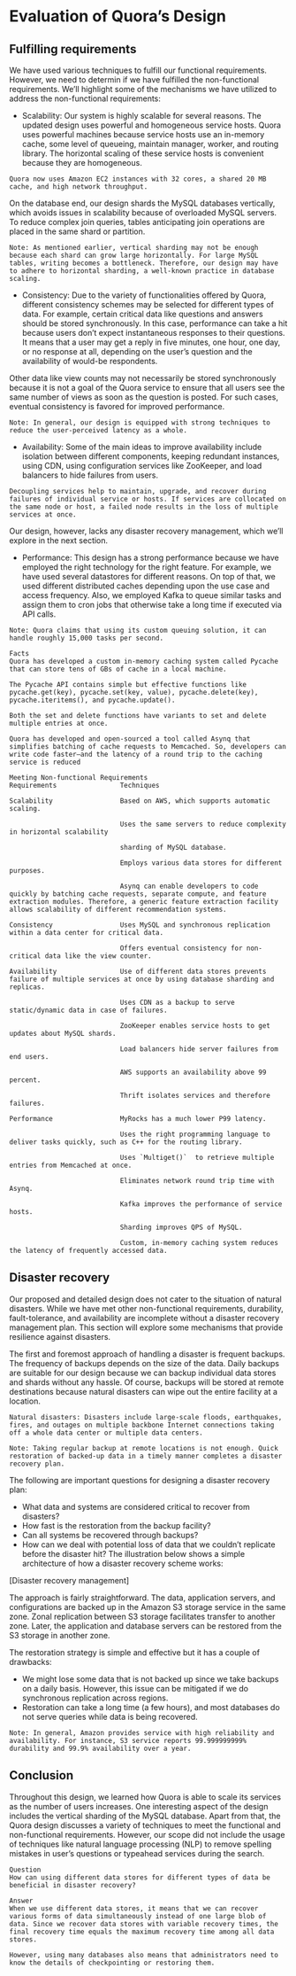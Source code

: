 # Evaluation of Quora’s Design
## Fulfilling requirements
We have used various techniques to fulfill our functional requirements. However, we need to determin if we have fulfilled the non-functional requirements. We’ll highlight some of the mechanisms we have utilized to address the non-functional requirements:

- Scalability: Our system is highly scalable for several reasons. The updated design uses powerful and homogeneous service hosts. Quora uses powerful machines because service hosts use an in-memory cache, some level of queueing, maintain manager, worker, and routing library. The horizontal scaling of these service hosts is convenient because they are homogeneous.
```
Quora now uses Amazon EC2 instances with 32 cores, a shared 20 MB cache, and high network throughput.
```

On the database end, our design shards the MySQL databases vertically, which avoids issues in scalability because of overloaded MySQL servers. To reduce complex join queries, tables anticipating join operations are placed in the same shard or partition.

```
Note: As mentioned earlier, vertical sharding may not be enough because each shard can grow large horizontally. For large MySQL tables, writing becomes a bottleneck. Therefore, our design may have to adhere to horizontal sharding, a well-known practice in database scaling.
```

- Consistency: Due to the variety of functionalities offered by Quora, different consistency schemes may be selected for different types of data. For example, certain critical data like questions and answers should be stored synchronously. In this case, performance can take a hit because users don’t expect instantaneous responses to their questions. It means that a user may get a reply in five minutes, one hour, one day, or no response at all, depending on the user’s question and the availability of would-be respondents.

Other data like view counts may not necessarily be stored synchronously because it is not a goal of the Quora service to ensure that all users see the same number of views as soon as the question is posted. For such cases, eventual consistency is favored for improved performance.

```
Note: In general, our design is equipped with strong techniques to reduce the user-perceived latency as a whole.
```

- Availability: Some of the main ideas to improve availability include isolation between different components, keeping redundant instances, using CDN, using configuration services like ZooKeeper, and load balancers to hide failures from users.

```
Decoupling services help to maintain, upgrade, and recover during failures of individual service or hosts. If services are collocated on the same node or host, a failed node results in the loss of multiple services at once.
```

Our design, however, lacks any disaster recovery management, which we’ll explore in the next section.

- Performance: This design has a strong performance because we have employed the right technology for the right feature. For example, we have used several datastores for different reasons. On top of that, we used different distributed caches depending upon the use case and access frequency. Also, we employed Kafka to queue similar tasks and assign them to cron jobs that otherwise take a long time if executed via API calls.

```
Note: Quora claims that using its custom queuing solution, it can handle roughly 15,000 tasks per second.
```

```
Facts
Quora has developed a custom in-memory caching system called Pycache that can store tens of GBs of cache in a local machine.

The Pycache API contains simple but effective functions like pycache.get(key), pycache.set(key, value), pycache.delete(key), pycache.iteritems(), and pycache.update().

Both the set and delete functions have variants to set and delete multiple entries at once.

Quora has developed and open-sourced a tool called Asynq that simplifies batching of cache requests to Memcached. So, developers can write code faster—and the latency of a round trip to the caching service is reduced
```

```
Meeting Non-functional Requirements
Requirements                Techniques

Scalability                 Based on AWS, which supports automatic scaling.

                            Uses the same servers to reduce complexity in horizontal scalability
                            
                            sharding of MySQL database.
                            
                            Employs various data stores for different purposes.
                            
                            Asynq can enable developers to code quickly by batching cache requests, separate compute, and feature extraction modules. Therefore, a generic feature extraction facility allows scalability of different recommendation systems.

Consistency                 Uses MySQL and synchronous replication within a data center for critical data.
                            
                            Offers eventual consistency for non-critical data like the view counter.
                            
Availability                Use of different data stores prevents failure of multiple services at once by using database sharding and replicas.

                            Uses CDN as a backup to serve static/dynamic data in case of failures.

                            ZooKeeper enables service hosts to get updates about MySQL shards.

                            Load balancers hide server failures from end users.

                            AWS supports an availability above 99 percent.

                            Thrift isolates services and therefore failures.

Performance                 MyRocks has a much lower P99 latency.
                       
                            Uses the right programming language to deliver tasks quickly, such as C++ for the routing library.

                            Uses `Multiget()`  to retrieve multiple entries from Memcached at once.

                            Eliminates network round trip time with Asynq.

                            Kafka improves the performance of service hosts.

                            Sharding improves QPS of MySQL.

                            Custom, in-memory caching system reduces the latency of frequently accessed data.
```

## Disaster recovery
Our proposed and detailed design does not cater to the situation of natural disasters. While we have met other non-functional requirements, durability, fault-tolerance, and availability are incomplete without a disaster recovery management plan. This section will explore some mechanisms that provide resilience against disasters.

The first and foremost approach of handling a disaster is frequent backups. The frequency of backups depends on the size of the data. Daily backups are suitable for our design because we can backup individual data stores and shards without any hassle. Of course, backups will be stored at remote destinations because natural disasters can wipe out the entire facility at a location.
```
Natural disasters: Disasters include large-scale floods, earthquakes, fires, and outages on multiple backbone Internet connections taking off a whole data center or multiple data centers.
```

```
Note: Taking regular backup at remote locations is not enough. Quick restoration of backed-up data in a timely manner completes a disaster recovery plan.
```

The following are important questions for designing a disaster recovery plan:

- What data and systems are considered critical to recover from disasters?
- How fast is the restoration from the backup facility?
- Can all systems be recovered through backups?
- How can we deal with potential loss of data that we couldn’t replicate before the disaster hit?
The illustration below shows a simple architecture of how a disaster recovery scheme works:

[Disaster recovery management]

The approach is fairly straightforward. The data, application servers, and configurations are backed up in the Amazon S3 storage service in the same zone. Zonal replication between S3 storage facilitates transfer to another zone. Later, the application and database servers can be restored from the S3 storage in another zone.

The restoration strategy is simple and effective but it has a couple of drawbacks:

- We might lose some data that is not backed up since we take backups on a daily basis. However, this issue can be mitigated if we do synchronous replication across regions.
- Restoration can take a long time (a few hours), and most databases do not serve queries while data is being recovered.

```
Note: In general, Amazon provides service with high reliability and availability. For instance, S3 service reports 99.999999999% durability and 99.9% availability over a year.
```
## Conclusion
Throughout this design, we learned how Quora is able to scale its services as the number of users increases. One interesting aspect of the design includes the vertical sharding of the MySQL database. Apart from that, the Quora design discusses a variety of techniques to meet the functional and non-functional requirements. However, our scope did not include the usage of techniques like natural language processing (NLP) to remove spelling mistakes in user’s questions or typeahead services during the search.

```
Question
How can using different data stores for different types of data be beneficial in disaster recovery?

Answer
When we use different data stores, it means that we can recover various forms of data simultaneously instead of one large blob of data. Since we recover data stores with variable recovery times, the final recovery time equals the maximum recovery time among all data stores.

However, using many databases also means that administrators need to know the details of checkpointing or restoring them.
```
